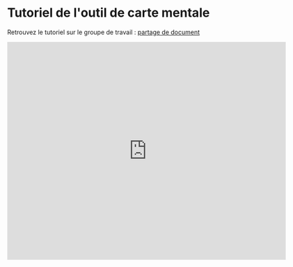 # Tutoriel de l'outil de carte mentale

<i class="fa fa-arrow-right"></i> Retrouvez le tutoriel sur le groupe de travail : [partage de document]

<iframe src="http://docs.google.com/gview?a=v&pid=explorer&chrome=false&api=true&embedded=true&srcid=0ByHITK506gBHbW5Kc1pDazg3Ync&hl=en&embedded=true" frameborder="0" width="640" height="500"></iframe>

[partage de document]: https://ent.enteduc.fr/grp/1999990M/experimentations/Documents/Phase%201/Outil%20Parcours%20p%C3%A9dagogique%20-%20tutoriel%20et%20descriptif.pdf
